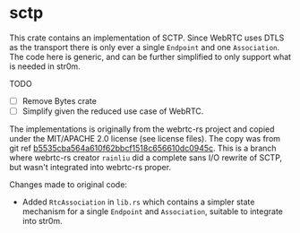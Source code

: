 sctp
====

This crate contains an implementation of SCTP. Since WebRTC uses DTLS as the transport there is
only ever a single `Endpoint` and one `Association`. The code here is generic, and can be further
simplified to only support what is needed in str0m.

TODO

- [ ] Remove Bytes crate
- [ ] Simplify given the reduced use case of WebRTC.

The implementations is originally from the webrtc-rs project and copied under the MIT/APACHE 2.0 license 
(see license files). The copy was from git ref [b5535cba564a610f62bbcf1518c656610dc0945c](https://github.com/webrtc-rs/sctp/tree/b5535cba564a610f62bbcf1518c656610dc0945c). This is a branch where webrtc-rs creator
`rainliu` did a complete sans I/O rewrite of SCTP, but wasn't integrated into webrtc-rs proper.

Changes made to original code:

* Added `RtcAssociation` in `lib.rs` which contains a simpler state mechanism for a
  single `Endpoint` and `Association`, suitable to integrate into str0m.